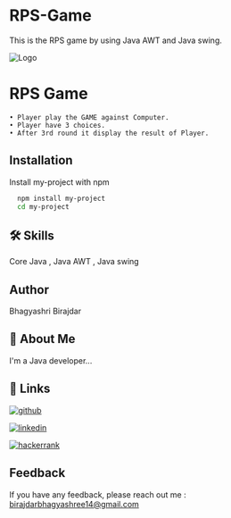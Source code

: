 # RPS-Game
This is the RPS game by using Java AWT and Java swing.

![Logo](https://tse3.mm.bing.net/th?id=OIP.En6JM25PRnvN-iS4oQ5WSgHaF7&pid=Api&P=0)


# RPS Game 

    • Player play the GAME against Computer.
    • Player have 3 choices.
    • After 3rd round it display the result of Player.

## Installation

Install my-project with npm

```bash
  npm install my-project
  cd my-project
```
    
## 🛠 Skills
Core Java , Java AWT , Java swing


## Author
Bhagyashri Birajdar



## 🚀 About Me
I'm a Java developer...


## 🔗 Links
[![github](https://img.shields.io/badge/github-000?style=for-the-badge&logo=linkedin&logoColor=white)](https://www.github.com/codingshinzo)

[![linkedin](https://img.shields.io/badge/linkedin-0A66C2?style=for-the-badge&logo=linkedin&logoColor=white)](https://www.linkedin.com/in/bhagyashri-birajdar-252a1722a/)

[![hackerrank](https://img.shields.io/badge/hackerrank-7cfc00?style=for-the-badge&logo=hackerrank&logoColor=white)](https://www.hackerrank.com/indira_shree)
 
 

## Feedback

If you have any feedback, please reach out me : birajdarbhagyashree14@gmail.com




